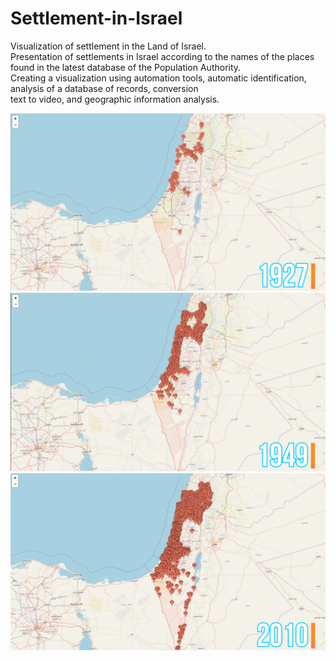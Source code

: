 # Settlement-in-Israel

Visualization of settlement in the Land of Israel.</br>
Presentation of settlements in Israel according to the names of the places found in the latest database of the Population Authority.</br>
Creating a visualization using automation tools, automatic identification, analysis of a database of records, conversion</br>
text to video, and geographic information analysis.

<img src="https://raw.githubusercontent.com/Rosiee7/Settlement-in-Israel/main/screenshots/1927.png
"/>
<img src="https://raw.githubusercontent.com/Rosiee7/Settlement-in-Israel/main/screenshots/1949.png
"/>
<img src="https://raw.githubusercontent.com/Rosiee7/Settlement-in-Israel/main/screenshots/2010.png"/>


